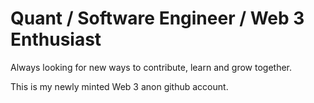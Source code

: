# Quant / Software Engineer / Web 3 Enthusiast

Always looking for new ways to contribute, learn and grow together.

This is my newly minted Web 3 anon github account. 
